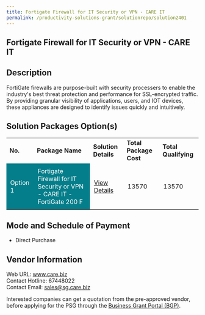 ```yaml
---
title: Fortigate Firewall for IT Security or VPN - CARE IT
permalink: /productivity-solutions-grant/solutionrepo/solution2401
---
```


## Fortigate Firewall for IT Security or VPN - CARE IT

## Description

FortiGate firewalls are purpose-built with security processers to enable the industry's best threat protection and performance for SSL-encrypted traffic. By providing granular visibility of applications, users, and IOT devices, these appliances are designed to identify issues quickly and intuitively.

## Solution Packages Option(s)

<table>
<tr>
<td><b>No.</b></td>
<td><b>Package Name</b></td>
<td><b>Solution Details</b></td>
<td><b>Total Package Cost</b></td>
<td><b>Total Qualifying</b></td>
</tr>
<tr>
<td style='padding: 10px; background-color: #037E8A; color: #FFFFFF;'>Option 1</td>
<td style='padding: 10px; background-color: #037E8A; color: #FFFFFF;'>Fortigate Firewall for IT Security or VPN - CARE IT - FortiGate 200 F</td>
<td style='padding: 10px;'><a href='https://www.gobusiness.gov.sg/images/psg/Computer_Analysts_20200819_Desensitised_Annex_3_Part_5.pdf' target='_blank'>View Details</a></td>
<td style='padding: 10px;'>13570</td>
<td style='padding: 10px;'>13570</td>
</tr>
</table>

## Mode and Schedule of Payment

 - Direct Purchase

## Vendor Information

 Web URL: www.care.biz <br>Contact Hotline: 67448022 <br>Contact Email: sales@sg.care.biz <br>

Interested companies can get a quotation from the pre-approved vendor, before applying for the PSG through the <a href='https://www.businessgrants.gov.sg/' target='_blank' rel='noopener'>Business Grant Portal (BGP)</a>.

<script src="/jquery/resize-tables.js"></script>
